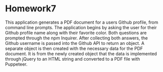 # Homework7

This application generates a PDF document for a users Github profile, from command line prompts.  The application begins by asking the user for their Github profile name along with their favorite color.  Both questions are prompted through the npm Inquirer.  After collecting both answers, the Github username is passed into the Github API to return an object.  A separate object is then created with the necessary data for the PDF document.  It is from the newly created object that the data is implemented through jQuery to an HTML string and converted to a PDF file with Puppeteer.